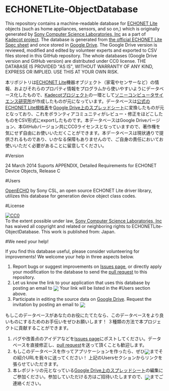 ECHONETLite-ObjectDatabase
==========================

This repository contains a machine-readable database for [ECHONET Lite](http://www.echonet.gr.jp/english/index.htm) objects (such as home appliances, sensors, and so on,) which is originally generated by [Sony Computer Science Laboratories, Inc](http://www.sonycsl.co.jp/) as a part of [Kadecot project](http://kadecot.net). The database is generated from [the official ECHONET Lite Spec sheet](http://www.echonet.gr.jp/spec/index.htm) and once stored in [Google Drive](https://drive.google.com/folderview?id=0B6eFizhiL1dYNEJqTzJhS1o5aFk). The Google Drive version is reviewed, modified and edited by volunteer experts and exported to CSV files stored in this GitHub repository.
The whole databases (Google Drive version and GitHub version) are distributed under CC0 license. THE DATABASE IS PROVIDED "AS IS", WITHOUT WARRANTY OF ANY KIND, EXPRESS OR IMPLIED. USE THIS AT YOUR OWN RISK.

本リポジトリは[ECHONET Lite](http://www.echonet.gr.jp/)機器オブジェクト（家電やセンサーなど）の情報、およびそれらのプロパティ情報をプログラムから使いやすいようにデータベース化したもので、[Kadecotプロジェクト](http://kadecot.net)の一環として[ソニーコンピュータサイエンス研究所](http://www.sonycsl.co.jp/)が作成したものが元になっています。データベースは[公式のECHONET Lite規格表](http://www.echonet.gr.jp/spec/index.htm)を[Google Drive上のスプレッドシート](https://drive.google.com/folderview?id=0B6eFizhiL1dYNEJqTzJhS1o5aFk)に変換したものが元となっており、これをボランティアコミュニティがレビュー・修正をほどこしたものをCSV形式にexportしたものです。本データベースはGoogle Driveバージョン、本GitHubバージョン共にCC0ライセンスとなっていますので、著作権を気にせず自由にお使いいただくことができます。本データベースは現状通りで提供されるものであり、いかなる保障もありませんので、ご自身の責任においてお使いいただく必要があることに留意してください。

#Version

24 March 2014  Suports APPENDIX, Detailed Requirements for ECHONET Device Objects, Release C

#Users

[OpenECHO](https://github.com/SonyCSL/OpenECHO) by Sony CSL, an open source ECHONET Lite driver library, utilizes this database for generation device object class codes.

#License

<p xmlns:dct="http://purl.org/dc/terms/" xmlns:vcard="http://www.w3.org/2001/vcard-rdf/3.0#">
  <a rel="license"
     href="http://creativecommons.org/publicdomain/zero/1.0/">
    <img src="http://i.creativecommons.org/p/zero/1.0/88x31.png" style="border-style: none;" alt="CC0" />
  </a>
  <br />
  To the extent possible under law,
  <a rel="dct:publisher"
     href="https://github.com/SonyCSL/ECHONETLite-ObjectDatabase">
    <span property="dct:title">Sony Computer Science Laboratories, Inc</span></a>
  has waived all copyright and related or neighboring rights to
  <span property="dct:title">ECHONETLite-ObjectDatabase</span>.
This work is published from:
<span property="vcard:Country" datatype="dct:ISO3166"
      content="JP" about="https://github.com/SonyCSL/ECHONETLite-ObjectDatabase">
  Japan</span>.
</p>

#We need your help!

If you find this database useful, please consider volunteering for improvements!
We welcome your help in three aspects below.

1. Report bugs or suggest improvements on [Issues page](https://github.com/SonyCSL/ECHONETLite-ObjectDatabase/issues), or directly apply your modification to the database to send the [pull request](https://github.com/SonyCSL/ECHONETLite-ObjectDatabase/pulls) to this repository.
2. Let us know the link to your application that uses this database by posting an email to <img src="http://kadecot.net/media/email.png" align="center"></img>
Your link will be listed in the #Users section above.
3. Participate in editing the source data on [Google Drive](https://drive.google.com/folderview?id=0B6eFizhiL1dYNEJqTzJhS1o5aFk). Request the invitation by posting an email to <img src="http://kadecot.net/media/email.png" align="center"></img>

もしこのデータベースがあなたのお役にたてたなら、このデータベースをより良いものにするためのお手伝いをぜひお願いします！
３種類の方法で本プロジェクトに貢献することができます。

1. バグや改善点のアイデアなどを[Issues page](https://github.com/SonyCSL/ECHONETLite-ObjectDatabase/issues)にポストしてください。データベースを直接修正し、[pull request](https://github.com/SonyCSL/ECHONETLite-ObjectDatabase/pulls)を送って頂くことも歓迎します。
2. もしこのデータベースを作ってアプリケーションを作ったら、ぜひ<img src="http://kadecot.net/media/email.png" align="center"></img>までその紹介URLを我々に送ってください！
上記のUsersセクションからリンクを張らせていただきます。
3. 本レポジトリの元となっている[Google Drive上のスプレッドシート](https://drive.google.com/folderview?id=0B6eFizhiL1dYNEJqTzJhS1o5aFk)の編集にご参加ください。参加していただける方はご招待いたしますので、<img src="http://kadecot.net/media/email.png" align="center"></img>までご連絡ください。
